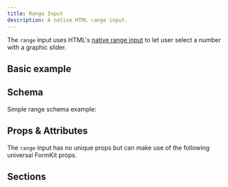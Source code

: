 ```yaml
---
title: Range Input
description: A native HTML range input.
---
```


<InputPageHero title="Range"></InputPageHero>

<page-toc></page-toc>

The `range` input uses HTML's [native range input](https://developer.mozilla.org/en-US/docs/Web/HTML/Element/input/range) to let user select a number with a graphic slider.

## Basic example

<example
name="Range input"
file="_content/examples/range/range.vue"></example>

## Schema

Simple range schema example:

<example
name="Schema"
file="_content/examples/range/schema.vue"></example>

## Props & Attributes

The `range` input has no unique props but can make use of the following universal
FormKit props.

<reference-table input="range" :attrs="['min', 'max', 'step']">
</reference-table>

## Sections
<section-keys-intro></section-keys-intro>

<div>
  <formkit-input-diagram
    class="input-diagram--range"
    prefix-icon-content="😭"
    prefix-content="$0"
    suffix-content="$1B"
    suffix-icon-content="💰"
    label-content="Net worth"
    input-content=""
    help-content="What's your approximate net worth?"
    message-content="Sorry. Our service is only for low-income families."
  >
  </formkit-input-diagram>
</div>

<reference-table type="sectionKeys" primary="section-key">
</reference-table>
